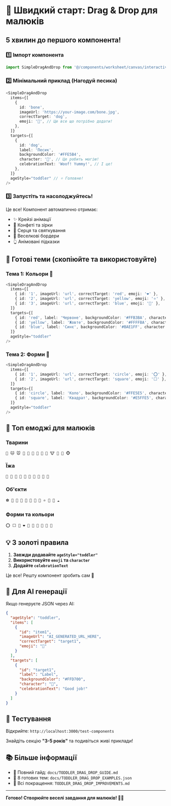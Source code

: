# 🚀 Швидкий старт: Drag & Drop для малюків

## 5 хвилин до першого компонента!

### 1️⃣ Імпорт компонента

```typescript
import SimpleDragAndDrop from '@/components/worksheet/canvas/interactive/SimpleDragAndDrop';
```

### 2️⃣ Мінімальний приклад (Нагодуй песика)

```typescript
<SimpleDragAndDrop
  items={[
    {
      id: 'bone',
      imageUrl: 'https://your-image.com/bone.jpg',
      correctTarget: 'dog',
      emoji: '🦴', // Це все що потрібно додати!
    },
  ]}
  targets={[
    {
      id: 'dog',
      label: 'Песик',
      backgroundColor: '#FFE5B4',
      character: '🐶', // Це робить магію!
      celebrationText: 'Woof! Yummy!', // І це!
    },
  ]}
  ageStyle="toddler" // ⭐ Головне!
/>
```

### 3️⃣ Запустіть та насолоджуйтесь!

Це все! Компонент автоматично отримає:
- ✨ Крейзі анімації
- 🎉 Конфеті та зірки
- 💖 Серця та святкування
- 🌈 Веселкові бордери
- 👆 Анімовані підказки

## 🎨 Готові теми (скопіюйте та використовуйте)

### Тема 1: Кольори 🌈

```typescript
<SimpleDragAndDrop
  items={[
    { id: '1', imageUrl: 'url', correctTarget: 'red', emoji: '❤️' },
    { id: '2', imageUrl: 'url', correctTarget: 'yellow', emoji: '⭐' },
    { id: '3', imageUrl: 'url', correctTarget: 'blue', emoji: '💙' },
  ]}
  targets={[
    { id: 'red', label: 'Червоне', backgroundColor: '#FFB3BA', character: '☁️', celebrationText: 'Red!' },
    { id: 'yellow', label: 'Жовте', backgroundColor: '#FFFFBA', character: '☁️', celebrationText: 'Yellow!' },
    { id: 'blue', label: 'Синє', backgroundColor: '#BAE1FF', character: '☁️', celebrationText: 'Blue!' },
  ]}
  ageStyle="toddler"
/>
```

### Тема 2: Форми 🔺

```typescript
<SimpleDragAndDrop
  items={[
    { id: '1', imageUrl: 'url', correctTarget: 'circle', emoji: '⭕' },
    { id: '2', imageUrl: 'url', correctTarget: 'square', emoji: '⬜' },
  ]}
  targets={[
    { id: 'circle', label: 'Коло', backgroundColor: '#FFE5E5', character: '⭕', celebrationText: 'Round!' },
    { id: 'square', label: 'Квадрат', backgroundColor: '#E5FFE5', character: '⬜', celebrationText: 'Square!' },
  ]}
  ageStyle="toddler"
/>
```

## 📝 Топ емоджі для малюків

### Тварини
```
🐶 🐱 🐭 🐰 🦊 🐻 🐼 🐨 🦁 🐮 🐷 🐸 🐵
```

### Їжа
```
🍎 🍌 🍇 🥕 🥦 🍕 🍔 🍰 🍪 🍯
```

### Об'єкти
```
⚽ 🏀 🎈 🎁 🎨 🚗 🚂 🚁 ⭐ 💖 🌸 ☁️
```

### Форми та кольори
```
⭕ ⬜ 🔺 ❤️ 💙 💚 💛 🧡 💜 🖤
```

## 💡 3 золоті правила

1. **Завжди додавайте `ageStyle="toddler"`**
2. **Використовуйте `emoji` та `character`**
3. **Додайте `celebrationText`**

Це все! Решту компонент зробить сам 🎉

## 🎯 Для AI генерації

Якщо генеруєте JSON через AI:

```json
{
  "ageStyle": "toddler",
  "items": [
    {
      "id": "item1",
      "imageUrl": "AI_GENERATED_URL_HERE",
      "correctTarget": "target1",
      "emoji": "🍎"
    }
  ],
  "targets": [
    {
      "id": "target1",
      "label": "Label",
      "backgroundColor": "#FFD700",
      "character": "🐶",
      "celebrationText": "Good job!"
    }
  ]
}
```

## 🚀 Тестування

Відкрийте: `http://localhost:3000/test-components`

Знайдіть секцію **"3-5 років"** та подивіться живі приклади!

## 📚 Більше інформації

- 📖 Повний гайд: `docs/TODDLER_DRAG_DROP_GUIDE.md`
- 🎨 8 готових тем: `docs/TODDLER_DRAG_DROP_EXAMPLES.json`
- 📝 Всі покращення: `TODDLER_DRAG_DROP_IMPROVEMENTS.md`

---

**Готово! Створюйте веселі завдання для малюків! 🎨✨**

